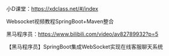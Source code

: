 小D课堂：https://xdclass.net/#/index

Websocket视频教程SpringBoot+Maven整合



黑马程序员：https://www.bilibili.com/video/av82789932?p=5

【黑马程序员】SpringBoot集成WebSocket实现在线客服聊天系统